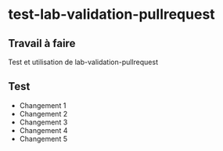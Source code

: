 # test-lab-validation-pullrequest

## Travail à faire 

Test et utilisation de lab-validation-pullrequest

## Test 

- Changement 1
- Changement 2
- Changement 3
- Changement 4
- Changement 5